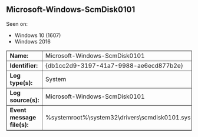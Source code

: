## Microsoft-Windows-ScmDisk0101

Seen on:
* Windows 10 (1607)
* Windows 2016

<table border="1" class="docutils">
  <tbody>
    <tr>
      <td><b>Name:</b></td>
      <td>Microsoft-Windows-ScmDisk0101</td>
    </tr>
    <tr>
      <td><b>Identifier:</b></td>
      <td>{db1cc2d9-3197-41a7-9988-ae6ecd877b2e}</td>
    </tr>
    <tr>
      <td><b>Log type(s):</b></td>
      <td>System</td>
    </tr>
    <tr>
      <td><b>Log source(s):</b></td>
      <td>Microsoft-Windows-ScmDisk0101</td>
    </tr>
    <tr>
      <td><b>Event message file(s):</b></td>
      <td>%systemroot%\system32\drivers\scmdisk0101.sys</td>
    </tr>
  </tbody>
</table>

&nbsp;

